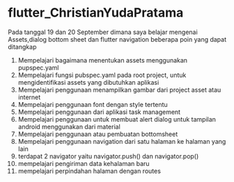 # flutter_ChristianYudaPratama

Pada tanggal 19 dan 20 September dimana saya belajar mengenai Assets,dialog bottom sheet dan flutter navigation beberapa poin yang dapat ditangkap

1. Mempelajari bagaimana menentukan assets menggunakan pupspec.yaml
2. Mempelajari fungsi pubspec.yaml pada root project, untuk mengidentifikasi assets yang dibutuhkan aplikasi
3. Mempelajari penggunaan menampilkan gambar dari project asset atau internet
4. Mempelajari penggunaan font dengan style tertentu
5. Mempelajari penggunaan dari aplikasi task management
6. Mempelajari penggunaan untuk membuat alert dialog untuk tampilan android menggunakan dari material
7. Mempelajari penggunaan atau pembuatan bottomsheet
8. Mempelajari penggunaan navigation dari satu halaman ke halaman yang lain
9. terdapat 2 navigator yaitu navigator.push() dan navigator.pop()
10. mempelajari pengiriman data kehalaman baru
11. mempelajari perpindahan halaman dengan routes
